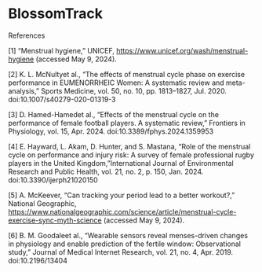 # BlossomTrack

References

[1] “Menstrual hygiene,” UNICEF, https://www.unicef.org/wash/menstrual-hygiene (accessed May 9, 2024).

[2] K. L. McNultyet al., “The effects of menstrual cycle phase on exercise performance in EUMENORRHEIC Women: A systematic review and meta-analysis,” Sports Medicine, vol. 50, no. 10, pp. 1813–1827, Jul. 2020. doi:10.1007/s40279-020-01319-3

[3] D. Hamed-Hamedet al., “Effects of the menstrual cycle on the performance of female football players. A systematic review,” Frontiers in Physiology, vol. 15, Apr. 2024. doi:10.3389/fphys.2024.1359953

[4] E. Hayward, L. Akam, D. Hunter, and S. Mastana, “Role of the menstrual cycle on performance and injury risk: A survey of female professional rugby players in the United Kingdom,”International Journal of Environmental Research and Public Health, vol. 21, no. 2, p. 150, Jan. 2024. doi:10.3390/ijerph21020150

[5] A. McKeever, “Can tracking your period lead to a better workout?,” National Geographic, https://www.nationalgeographic.com/science/article/menstrual-cycle-exercise-sync-myth-science (accessed May 9, 2024).

[6] B. M. Goodaleet al., “Wearable sensors reveal menses-driven changes in physiology and enable prediction of the fertile window: Observational study,” Journal of Medical Internet Research, vol. 21, no. 4, Apr. 2019. doi:10.2196/13404
